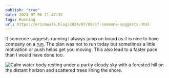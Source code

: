 ```yaml
---
publish: "true"
date: 2024-07-06 21:47:37
tags: Running
url: https://ericmwalk.blog/2024/07/06/if-someone-suggests.html
---
```


If someone suggests running I always jump on board as it is nice to have company on a [run](https://strava.app.link/qEdo9xa80Kb). The plan was not to run today but sometimes a little motivation or push helps get you moving. This also lead to a faster pace than I would have done too.

![Calm water body resting under a partly cloudy sky with a forested hill on the distant horizon and scattered trees lining the shore.](https://ericmwalk.blog/uploads/2024/img-4034.jpeg)